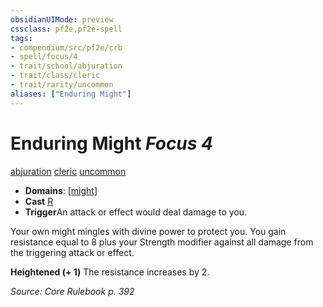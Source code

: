 ```yaml
---
obsidianUIMode: preview
cssclass: pf2e,pf2e-spell
tags:
- compendium/src/pf2e/crb
- spell/focus/4
- trait/school/abjuration
- trait/class/cleric
- trait/rarity/uncommon
aliases: ["Enduring Might"]
---
```

# Enduring Might *Focus 4*   
[abjuration](abjuration.md)  [cleric](rules/traits/cleric.md)  [uncommon](uncommon.md)  

- **Domains**: [[might](../domains.md#Might)]
- **Cast** [R](chapter-9-playing-the-game.md#Actions "Reaction") 
- **Trigger**An attack or effect would deal damage to you.

Your own might mingles with divine power to protect you. You gain resistance equal to 8 plus your Strength modifier against all damage from the triggering attack or effect.

**Heightened (+ 1)** The resistance increases by 2.

*Source: Core Rulebook p. 392*